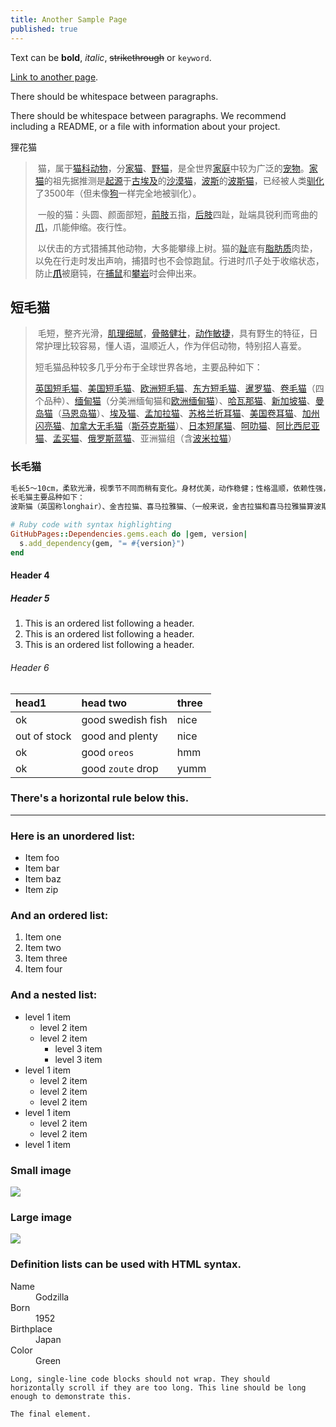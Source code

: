 ```yaml
---
title: Another Sample Page
published: true
---
```


Text can be **bold**, _italic_, ~~strikethrough~~ or `keyword`.

[Link to another page](another-page).

There should be whitespace between paragraphs.

There should be whitespace between paragraphs. We recommend including a README, or a file with information about your project.

[](#header-1)狸花猫

> ​		猫，属于[猫科动物](https://baike.baidu.com/item/猫科动物/71877)，分[家猫](https://baike.baidu.com/item/家猫)、[野猫](https://baike.baidu.com/item/野猫/10570154)，是全世界[家庭](https://baike.baidu.com/item/家庭/2221140)中较为广泛的[宠物](https://baike.baidu.com/item/宠物/229020)。[家猫](https://baike.baidu.com/item/家猫/4200676)的祖先据推测是[起源](https://baike.baidu.com/item/起源/6234970)于[古埃及](https://baike.baidu.com/item/古埃及)的[沙漠猫](https://baike.baidu.com/item/沙漠猫/8437421)，[波斯](https://baike.baidu.com/item/波斯/157194)的[波斯猫](https://baike.baidu.com/item/波斯猫/585)，已经被人类[驯化](https://baike.baidu.com/item/驯化/2946355)了3500年（但未像[狗](https://baike.baidu.com/item/狗/85474)一样完全地被驯化）。
>
> ​		一般的猫：头圆、颜面部短，[前肢](https://baike.baidu.com/item/前肢/10198301)五指，[后肢](https://baike.baidu.com/item/后肢/4101969)四趾，趾端具锐利而弯曲的[爪](https://baike.baidu.com/item/爪/2506119)，爪能伸缩。夜行性。
>
> ​		以伏击的方式猎捕其他动物，大多能攀缘上树。猫的[趾](https://baike.baidu.com/item/趾/6858554)底有[脂肪质](https://baike.baidu.com/item/脂肪质/12612304)肉垫，以免在行走时发出声响，捕猎时也不会惊跑鼠。行进时爪子处于收缩状态，防止[**爪**](https://baike.baidu.com/item/爪/2506119)被磨钝，在[捕鼠](https://baike.baidu.com/item/捕鼠/3054983)和[攀岩](https://baike.baidu.com/item/攀岩/82823)时会伸出来。

## [](#header-2)短毛猫

> ​		毛短，整齐光滑，[肌理](https://baike.baidu.com/item/肌理)[细腻](https://baike.baidu.com/item/细腻)，[骨骼](https://baike.baidu.com/item/骨骼)[健壮](https://baike.baidu.com/item/健壮)，[动作](https://baike.baidu.com/item/动作/33802)[敏捷](https://baike.baidu.com/item/敏捷/81841)，具有野生的特征，日常护理比较容易，懂人语，温顺近人，作为伴侣动物，特别招人喜爱。
>
> 短毛猫品种较多几乎分布于全球世界各地，主要品种如下：
>
> [英国短毛猫](https://baike.baidu.com/item/英国短毛猫)、[美国短毛猫](https://baike.baidu.com/item/美国短毛猫)、[欧洲短毛猫](https://baike.baidu.com/item/欧洲短毛猫)、[东方短毛猫](https://baike.baidu.com/item/东方短毛猫)、[暹罗猫](https://baike.baidu.com/item/暹罗猫)、[卷毛猫](https://baike.baidu.com/item/卷毛猫)（四个品种）、[缅甸猫](https://baike.baidu.com/item/缅甸猫)（分美洲缅甸猫和[欧洲缅甸猫](https://baike.baidu.com/item/欧洲缅甸猫)）、[哈瓦那猫](https://baike.baidu.com/item/哈瓦那猫)、[新加坡猫](https://baike.baidu.com/item/新加坡猫)、[曼岛猫](https://baike.baidu.com/item/曼岛猫)（[马恩岛猫](https://baike.baidu.com/item/马恩岛猫)）、[埃及猫](https://baike.baidu.com/item/埃及猫)、[孟加拉猫](https://baike.baidu.com/item/孟加拉猫)、[苏格兰折耳猫](https://baike.baidu.com/item/苏格兰折耳猫)、[美国卷耳猫](https://baike.baidu.com/item/美国卷耳猫)、[加州闪亮猫](https://baike.baidu.com/item/加州闪亮猫)、[加拿大无毛猫](https://baike.baidu.com/item/加拿大无毛猫)（[斯芬克斯猫](https://baike.baidu.com/item/斯芬克斯猫)）、[日本短尾猫](https://baike.baidu.com/item/日本短尾猫)、[呵叻猫](https://baike.baidu.com/item/呵叻猫)、[阿比西尼亚猫](https://baike.baidu.com/item/阿比西尼亚猫)、[孟买猫](https://baike.baidu.com/item/孟买猫)、[俄罗斯蓝猫](https://baike.baidu.com/item/俄罗斯蓝猫)、亚洲猫组（含[波米拉猫](https://baike.baidu.com/item/波米拉猫)）

### [](#header-3)长毛猫

```js
毛长5～10cm，柔软光滑，视季节不同而稍有变化。身材优美，动作稳健；性格温顺，依赖性强，喜欢与人亲近；叫声柔和，在主人面前喜欢撒娇。虽然皮毛需要天天梳理，初夏会掉很多毛。日常护理稍显费事，但作为伴侣动物，也是倍受人们喜爱。
长毛猫主要品种如下：
波斯猫（英国称longhair）、金吉拉猫、喜马拉雅猫、（一般来说，金吉拉猫和喜马拉雅猫算波斯猫的一种）缅因猫、伯曼猫、安哥拉猫、土耳其梵猫、挪威森林猫、西伯利亚猫、布偶猫、索马里猫
```

```ruby
# Ruby code with syntax highlighting
GitHubPages::Dependencies.gems.each do |gem, version|
  s.add_dependency(gem, "= #{version}")
end
```

#### [](#header-4)Header 4



##### [](#header-5)Header 5

1.  This is an ordered list following a header.
2.  This is an ordered list following a header.
3.  This is an ordered list following a header.

###### [](#header-6)Header 6

| head1        | head two          | three |
|:-------------|:------------------|:------|
| ok           | good swedish fish | nice  |
| out of stock | good and plenty   | nice  |
| ok           | good `oreos`      | hmm   |
| ok           | good `zoute` drop | yumm  |

### There's a horizontal rule below this.

* * *

### Here is an unordered list:

*   Item foo
*   Item bar
*   Item baz
*   Item zip

### And an ordered list:

1.  Item one
1.  Item two
1.  Item three
1.  Item four

### And a nested list:

- level 1 item
  - level 2 item
  - level 2 item
    - level 3 item
    - level 3 item
- level 1 item
  - level 2 item
  - level 2 item
  - level 2 item
- level 1 item
  - level 2 item
  - level 2 item
- level 1 item

### Small image

![](https://assets-cdn.github.com/images/icons/emoji/octocat.png)

### Large image

![](https://guides.github.com/activities/hello-world/branching.png)


### Definition lists can be used with HTML syntax.

<dl>
<dt>Name</dt>
<dd>Godzilla</dd>
<dt>Born</dt>
<dd>1952</dd>
<dt>Birthplace</dt>
<dd>Japan</dd>
<dt>Color</dt>
<dd>Green</dd>
</dl>

```
Long, single-line code blocks should not wrap. They should horizontally scroll if they are too long. This line should be long enough to demonstrate this.
```

```
The final element.
```
